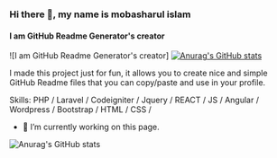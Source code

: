 ### Hi there 👋, my name is mobasharul islam
#### I am GitHub Readme Generator's creator
![I am GitHub Readme Generator's creator]
[![Anurag's GitHub stats](https://github-readme-stats.vercel.app/api?username=mobashsarulislam26)](https://github.com/anuraghazra/github-readme-stats)

I made this project just for fun, it allows you to create nice and simple GitHub Readme files that you can copy/paste and use in your profile.

Skills: PHP / Laravel / Codeigniter / Jquery / REACT / JS / Angular / Wordpress / Bootstrap / HTML / CSS /

- 🔭 I’m currently working on this page. 



![Anurag's GitHub stats](https://github-readme-stats.vercel.app/api?username=mobashsarulislam26&show_icons=true&theme=synthwave)



